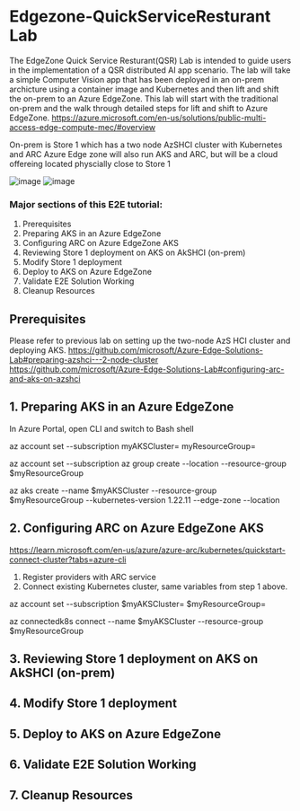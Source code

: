 # Edgezone-QuickServiceResturant Lab

The EdgeZone Quick Service Resturant(QSR) Lab is intended to guide users in the implementation of a QSR distributed AI app scenario. The lab will take a simple Computer Vision app that has been deployed in an on-prem archicture using a container image and Kubernetes and then lift and shift the on-prem to an Azure EdgeZone. This lab will start with the traditional on-prem and the walk through detailed steps for lift and shift to Azure EdgeZone. https://azure.microsoft.com/en-us/solutions/public-multi-access-edge-compute-mec/#overview

On-prem is Store 1 which has a two node AzSHCI cluster with Kubernetes and ARC 
Azure Edge zone will also run AKS and ARC, but will be a cloud offereing located physcially close to Store 1

![image](https://user-images.githubusercontent.com/47536604/207954780-d8b06255-d483-4231-9090-d8eefa2eeb68.png)
![image](https://user-images.githubusercontent.com/47536604/207954839-ff205d65-8493-4b1c-b898-42dc919d3d0b.png)


### Major sections of this E2E tutorial:
1. Prerequisites
2. Preparing AKS in an Azure EdgeZone
3. Configuring ARC on Azure EdgeZone AKS
4. Reviewing Store 1 deployment on AKS on AkSHCI (on-prem)
5. Modify Store 1 deployment
6. Deploy to AKS on Azure EdgeZone
7. Validate E2E Solution Working
8. Cleanup Resources

## Prerequisites

Please refer to previous lab on setting up the two-node AzS HCI cluster and deploying AKS.
https://github.com/microsoft/Azure-Edge-Solutions-Lab#preparing-azshci---2-node-cluster
https://github.com/microsoft/Azure-Edge-Solutions-Lab#configuring-arc-and-aks-on-azshci

## 1. Preparing AKS in an Azure EdgeZone

In Azure Portal, open CLI and switch to Bash shell
	
az account set --subscription <Azure Subscription ID>
myAKSCluster=<your AKS cluster name>
myResourceGroup= <your resource group name>
	
az account set --subscription <Azure Subscription ID> 
az group create --location <resource group location> --resource-group $myResourceGroup 
  
az aks create --name $myAKSCluster --resource-group $myResourceGroup --kubernetes-version 1.22.11  --edge-zone <edge zone name> --location <edge zone loacation>


## 2. Configuring ARC on Azure EdgeZone AKS
https://learn.microsoft.com/en-us/azure/azure-arc/kubernetes/quickstart-connect-cluster?tabs=azure-cli
 
1. Register providers with ARC service
2. Connect existing Kubernetes cluster, same variables from step 1 above.
			
az account set --subscription <Azure Subscription ID>
$myAKSCluster=<your AKS cluster name>
$myResourceGroup= <your resource group name>
		
az connectedk8s connect --name $myAKSCluster --resource-group $myResourceGroup

## 3. Reviewing Store 1 deployment on AKS on AkSHCI (on-prem)
## 4. Modify Store 1 deployment
## 5. Deploy to AKS on Azure EdgeZone
## 6. Validate E2E Solution Working
## 7. Cleanup Resources
